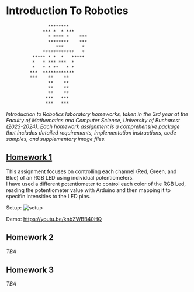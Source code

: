 # Introduction To Robotics 

                           
                    ********                                
                  *** *  * ***                              
                    * **** *    ***                         
                    ********    ***                         
                       ***       *                          
                  ************   *                          
              ***** * *  *   *****                          
              *   * *** ***  *                              
              *   * * **   * *                              
             ***  ************                              
             ***    **    **                                
                    **    **                                
                    **    **                                
                    **    **                                
                   ***   ***                                
                   ***   ***                                
                                                            
_Introduction to Robotics laboratory homeworks, taken in the 3rd year at the Faculty of Mathematics and Computer Science, University of Bucharest (2023-2024).
Each homework assignment is a comprehensive package that includes detailed requirements, implementation instructions, code samples, and supplementary image files._
  
## [Homework 1](https://github.com/AndriciucAndreeaCristina/IntroductionToRobotics/tree/main/RGB_LED_h1)
This assignment focuses on controlling each channel (Red, Green, and Blue) of  an  RGB  LED  using  individual  potentiometers.  
I have used a different potentiometer to control each color of the RGB Led, reading the potentiometer value with Arduino and then mapping it to specifin intensities to the LED pins.

Setup:
![setup](https://github.com/AndriciucAndreeaCristina/IntroductionToRobotics/assets/68044359/47a75023-532e-4695-98f9-9b0872d84482)

Demo:
https://youtu.be/knbZWBB40HQ

## Homework 2
_TBA_

## Homework 3
_TBA_

                                                            
                                                            
                                                            
                                                            
                                                            
